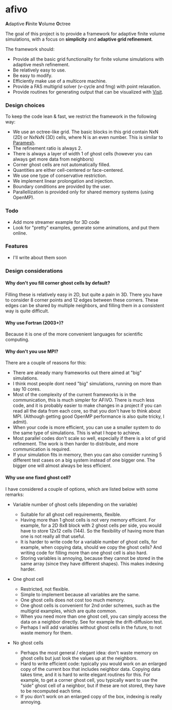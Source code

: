 afivo
=====

<b>A</b>daptive <b>Fi</b>nite <b>V</b>olume <b>O</b>ctree

The goal of this project is to provide a framework for adaptive finite volume
simulations, with a focus on **simplicity** and **adaptive grid refinement**.

The framework should:

* Provide all the basic grid functionality for finite volume simulations with
  adaptive mesh refinement.
* Be relatively easy to use.
* Be easy to modify.
* Efficiently make use of a multicore machine.
* Provide a FAS multigrid solver (v-cycle and fmg) with point relaxation.
* Provide routines for generating output that can be visualized with
  [Visit](https://wci.llnl.gov/simulation/computer-codes/visit).

### Design choices

To keep the code lean & fast, we restrict the framework in the following way:

* We use an octree-like grid. The basic blocks in this grid contain NxN (2D) or
  NxNxN (3D) cells, where N is an even number. This is similar to
  [Paramesh](http://www.physics.drexel.edu/~olson/paramesh-doc/Users_manual/amr.html).
* The refinement ratio is always 2.
* There is always a layer of width 1 of ghost cells (however you can always get
  more data from neighbors)
* Corner ghost cells are not automatically filled.
* Quantities are either cell-centered or face-centered.
* We use one type of conservative restriction.
* We implement linear prolongation and injection.
* Boundary conditions are provided by the user.
* Parallellization is provided only for shared memory systems (using OpenMP).

### Todo
* Add more streamer example for 3D code
* Look for "pretty" examples, generate some animations, and put them online.

### Features
* I'll write about them soon

### Design considerations

#### Why don't you fill corner ghost cells by default?

Filling these is relatively easy in 2D, but quite a pain in 3D. There you have to
consider 8 corner points and 12 edges between these corners. These edges can be
shared by multiple neighbors, and filling them in a consistent way is quite
difficult.

#### Why use Fortran (2003+)?

Because it is one of the more convenient languages for scientific computing.

#### Why don't you use MPI?

There are a couple of reasons for this:

* There are already many frameworks out there aimed at "big" simulations.
* I think most people dont need "big" simulations, running on more than say 10
  cores.
* Most of the complexity of the current frameworks is in the communication, this
  is much simpler for AFiVO. There is much less code, and it is probably easier
  to make changes in a project if you can read all the data from each core, so
  that you don't have to think about MPI. (Although getting good OpenMP
  performance is also quite tricky, I admit).
* When your code is more efficient, you can use a smaller system to do the same
  type of simulations. This is what I hope to achieve.
* Most parallel codes don't scale so well, especially if there is a lot of grid
  refinement. The work is then harder to distribute, and more communication is
  required.
* If your simulation fits in memory, then you can also consider running 5
  different test cases on a big system instead of one bigger one. The bigger one
  will almost always be less efficient.

#### Why use one fixed ghost cell?

I have considered a couple of options, which are listed below with some remarks:

* Variable number of ghost cells (depending on the variable)

	* Suitable for all ghost cell requirements, flexible.
	* Having more than 1 ghost cells is not very memory efficient. For example,
	  for a 2D 8x8 block with 2 ghost cells per side, you would have to store
	  12x12 cells (144). So the flexibility of having more than one is not really
	  all that useful.
	* It is harder to write code for a variable number of ghost cells, for
      example, when copying data, should we copy the ghost cells? And writing
      code for filling more than one ghost cell is also hard.
	* Storing variables is annoying, because they cannot be stored in the same
      array (since they have different shapes). This makes indexing harder.

* One ghost cell

	* Restricted, not flexible.
	* Simple to implement because all variables are the same.
	* One ghost cells does not cost too much memory.
	* One ghost cells is convenient for 2nd order schemes, such as the multigrid
      examples, which are quite common.
	* When you need more than one ghost cell, you can simply access the data on
      a neighbor directly. See for example the drift-diffusion test.
	* Perhaps I will add variables without ghost cells in the future, to not
      waste memory for them.

* No ghost cells

	* Perhaps the most general / elegant idea: don't waste memory on ghost cells
      but just look the values up at the neighbors.
	* Hard to write efficient code: typically you would work on an enlarged copy
      of the current box that includes neighbor data. Copying data takes time,
      and it is hard to write elegant routines for this. For example, to get a
      corner ghost cell, you typically want to use the "side" ghost cell of a
      neighbor, but if these are not stored, they have to be recomputed each
      time.
	* If you don't work on an enlarged copy of the box, indexing is really
      annoying.
